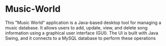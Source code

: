 # Music-World
This "Music World" application is a Java-based desktop tool for managing a music database. It allows users to add, update, view, and delete song information using a graphical user interface (GUI). The UI is built with Java Swing, and it connects to a MySQL database to perform these operations
